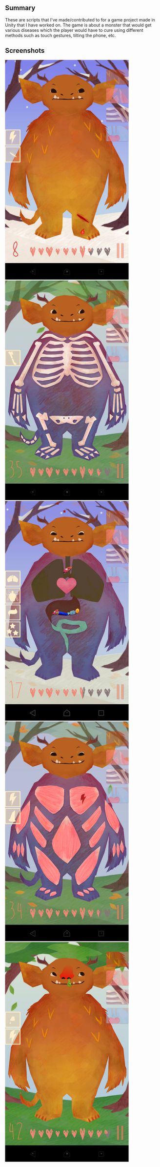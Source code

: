 ## Summary

These are scripts that I've made/contributed to for a game project made in Unity that I have worked on.
The game is about a monster that would get various diseases which the player would have to cure using different methods such as touch gestures, tilting the phone, etc. 

## Screenshots

![](/images/screenshot1.png)
![](/images/screenshot2.png)
![](/images/screenshot3.png)
![](/images/screenshot4.png)
![](/images/screenshot5.png)
